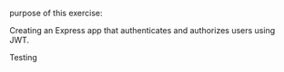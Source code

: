 purpose of this exercise:

Creating an Express app that authenticates and authorizes users 
using JWT. 

Testing